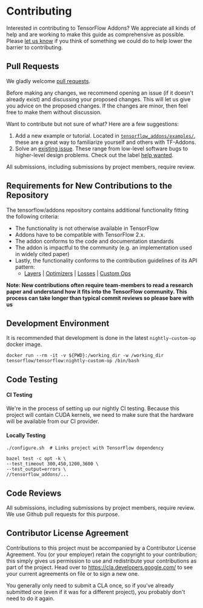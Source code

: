 # Contributing

Interested in contributing to TensorFlow Addons? We appreciate all kinds
of help and are working to make this guide as comprehensive as possible.
Please [let us know](https://github.com/tensorflow/addons/issues) if
you think of something we could do to help lower the barrier to
contributing.

## Pull Requests

We gladly welcome [pull requests](
https://help.github.com/articles/about-pull-requests/).

Before making any changes, we recommend opening an issue (if it
doesn't already exist) and discussing your proposed changes. This will
let us give you advice on the proposed changes. If the changes are
minor, then feel free to make them without discussion.

Want to contribute but not sure of what? Here are a few suggestions:
1. Add a new example or tutorial. Located in [`tensorflow_addons/examples/`](tensorflow_addons/examples),
  these are a great way to familiarize yourself and others with TF-Addons.
2. Solve an [existing issue](https://github.com/tensorflow/addons/issues).
  These range from low-level software bugs to higher-level design problems.
  Check out the label [help wanted](https://github.com/tensorflow/addons/issues?q=is%3Aopen+is%3Aissue+label%3A%22help+wanted%22).

All submissions, including submissions by project members, require
review.

## Requirements for New Contributions to the Repository
The tensorflow/addons repository contains additional functionality
fitting the following criteria:

* The functionality is not otherwise available in TensorFlow
* Addons have to be compatible with TensorFlow 2.x.
* The addon conforms to the code and documentation standards
* The addon is impactful to the community (e.g. an implementation used
 in widely cited paper)
 * Lastly, the functionality conforms to the contribution guidelines of
 its API pattern:
    * [Layers](tensorflow_addons/layers/README.md) |
      [Optimizers](tensorflow_addons/optimizers/README.md) |
      [Losses](tensorflow_addons/losses/README.md) |
      [Custom Ops](tensorflow_addons/custom_ops/README.md)

**Note: New contributions often require team-members to read a research
paper and understand how it fits into the TensorFlow community. This
process can take longer than typical commit reviews so please bare with
us**


## Development Environment
It is recommended that development is done in the latest
`nightly-custom-op` docker image.
```
docker run --rm -it -v ${PWD}:/working_dir -w /working_dir tensorflow/tensorflow:nightly-custom-op /bin/bash
```

## Code Testing
#### CI Testing
We're in the process of setting up our nightly CI testing. Because this
project will contain CUDA kernels, we need to make sure that the
hardware will be available from our CI provider.

#### Locally Testing
```
./configure.sh  # Links project with TensorFlow dependency

bazel test -c opt -k \
--test_timeout 300,450,1200,3600 \
--test_output=errors \
//tensorflow_addons/...
```

## Code Reviews

All submissions, including submissions by project members, require review. We
use Github pull requests for this purpose.

## Contributor License Agreement

Contributions to this project must be accompanied by a Contributor License
Agreement. You (or your employer) retain the copyright to your contribution;
this simply gives us permission to use and redistribute your contributions as
part of the project. Head over to https://cla.developers.google.com/ to see
your current agreements on file or to sign a new one.

You generally only need to submit a CLA once, so if you've already submitted one
(even if it was for a different project), you probably don't need to do it
again.